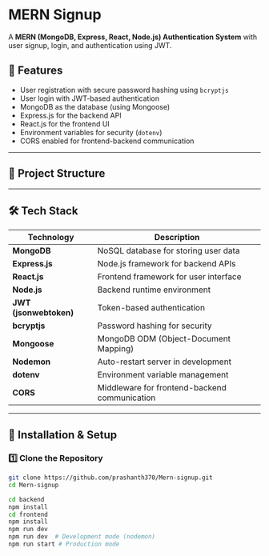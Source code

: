 # MERN Signup

A **MERN (MongoDB, Express, React, Node.js) Authentication System** with user signup, login, and authentication using JWT.

## 🚀 Features

- User registration with secure password hashing using `bcryptjs`
- User login with JWT-based authentication
- MongoDB as the database (using Mongoose)
- Express.js for the backend API
- React.js for the frontend UI
- Environment variables for security (`dotenv`)
- CORS enabled for frontend-backend communication

---

## 📂 Project Structure


---

## 🛠 Tech Stack

| Technology | Description |
|------------|------------|
| **MongoDB** | NoSQL database for storing user data |
| **Express.js** | Node.js framework for backend APIs |
| **React.js** | Frontend framework for user interface |
| **Node.js** | Backend runtime environment |
| **JWT (jsonwebtoken)** | Token-based authentication |
| **bcryptjs** | Password hashing for security |
| **Mongoose** | MongoDB ODM (Object-Document Mapping) |
| **Nodemon** | Auto-restart server in development |
| **dotenv** | Environment variable management |
| **CORS** | Middleware for frontend-backend communication |

---

## 🔧 Installation & Setup

### 1️⃣ Clone the Repository
```sh
git clone https://github.com/prashanth370/Mern-signup.git
cd Mern-signup

cd backend
npm install
cd frontend
npm install
npm run dev
npm run dev  # Development mode (nodemon)
npm run start # Production mode
